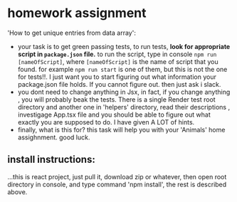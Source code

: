 # homework assignment

'How to get unique entries from data array':

- your task is to get green passing tests, to run tests, <b>look for appropriate script in `package.json` file.</b> to run the script, type in console `npm run [nameOfScript]`, where `[nameOfScript]` is the name of script that you found. for example `npm run start` is one of them, but this is not the one for tests!!. I just want you to start figuring out what information your package.json file holds. If you cannot figure out. then just ask i slack. 
- you dont need to change anything in Jsx, in fact, if you change anything , you will probably beak the tests. There is a single Render test root directory and another one in 'helpers' directory, read their descriptions , investigage App.tsx file and you should be able to figure out what exactly you are supposed to do. I have given  A LOT of hints. 
- finally, what is this for? this task will help you with your 'Animals' home assighnment. good luck.

## install instructions:
...this is react project, just pull it, download zip or whatever, then open root directory in console, and type command 'npm install', the rest is described above.